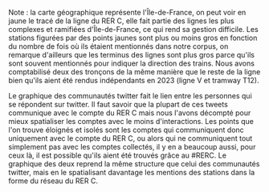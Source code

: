 Note : la carte géographique représente l'Île-de-France, on peut voir en jaune le tracé de la ligne du RER C, elle fait partie des lignes les plus complexes et ramifiées d'Île-de-France, ce qui rend sa gestion difficile. Les stations figurées par des points jaunes sont plus ou moins gros en fonction du nombre de fois où ils étaient mentionnés dans notre corpus, on remarque d'ailleurs que les terminus des lignes sont plus gros parce qu'ils sont souvent mentionnés pour indiquer la direction des trains. Nous avons comptabilisé deux des tronçons de la même manière que le reste de la ligne bien qu'ils aient été rendus indépendants en 2023 (ligne V et tramway T12).

Le graphique des communautés twitter fait le lien entre les personnes qui se répondent sur twitter. Il faut savoir que la plupart de ces tweets communique avec le compte du RER C mais nous l'avons décompté pour mieux spatialiser les comptes avec le moins d'interactions. Les points que l'on trouve éloignés et isolés sont les comptes qui communiquent donc uniquement avec le compte du RER C, ou alors qui ne communiquent tout simplement pas avec les comptes collectés, il y en a beaucoup aussi, pour ceux là, il est possible qu'ils aient été trouvés grâce au #RERC.
Le graphique des deux reprend la même structure que celui des communautés twitter, mais en le spatialisant davantage les mentions des stations dans la forme du réseau du RER C.  